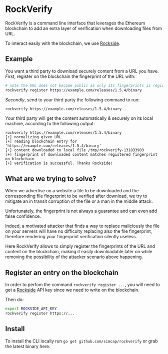# RockVerify

RockVerify is a command line interface that leverages the Ethereum blockchain to add an extra layer of verification 
when downloading files from URL.

To interact easily with the blockchain, we use [Rockside](https://www.rockside.io).

## Example

You want a third party to download securely content from a URL you have. _First_, register on the blockchain the fingerprint of the URL with:

```sh
# note the URL does not become public as only its fingerprints is registered on the blockchain
rockverify register https://example.com/releases/1.5.4/binary
```


_Secondly_, send to your third party the following command to run:

```sh
rockverify https://example.com/releases/1.5.4/binary 
```

Your third party will get the content automatically & securely on its local machine, according to the following output:

```console
rockverify https://example.com/releases/1.5.4/binary
[+] normalizing given URL
[+] reading blockchain entry for 'https://example.com/releases/1.5.4/binary'
[+] content downloaded to local file /tmp/rockverify-131833903
[+] fingerprint of downloaded content matches registered fingerprint on blockchain
[+] verification is successful. Thanks Rockside!
```

## What are we trying to solve?

When we advertise on a website a file to be downloaded and the corresponding file fingerprint to be verified after download,
we try to mitigate an in transit corruption of the file or a man in the middle attack. 

Unfortunately, the fingerprint is not always a guarantee and can even add false confidence. 

Indeed, a motivated attacker that finds a way to replace maliciously the file on your servers will have no difficulty replacing also the file fingerprint, 
therefore rendering your fingerprint verification silently useless.

Here RockVerify allows to simply register the fingerprints of the URL and content on the blockchain, making it easily downloadable later on while removing
the possibility of the attacker scenario above happening.

## Register an entry on the blockchain

In order to perfom the command `rockverify register ...`, you will need to get a [Rockside](https://www.rockside.io) API key 
since we need to write on the blockchain.

Then do: 
 
```sh
export ROCKSIDE_API_KEY
rockverify register https://...
``` 

## Install

To install the CLI locally run `go get github.com/simcap/rockverify` or grab the latest binary here.
